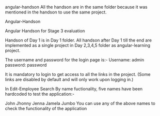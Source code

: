 angular-handson
All the handson are in the same folder because it was mentioned in the handson to use the same project.

Angular-Handson

Angular Handson for Stage 3 evaluation

Handson of Day 1 is in Day 1 folder. All handson after Day 1 till the end are implemented as a single project in Day 2,3,4,5 folder as angular-learning project.

The username and password for the login page is:- Username: admin password: password

It is mandatory to login to get access to all the links in the project. (Some links are disabled by default and will only work upon logging in.)

In Edit-Employee Search By name fuctionality, five names have been hardcoded to test the application:-

John
Jhonny
Jenna
Jamela
Jumbo 
You can use any of the above names to check the functionality of the application
